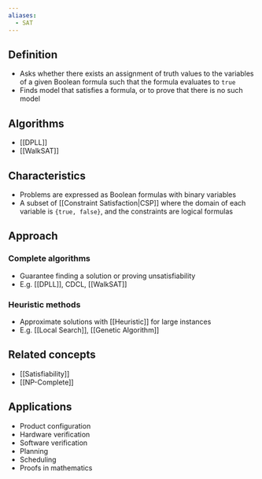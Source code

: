 ```yaml
---
aliases:
  - SAT
---
```


## Definition

- Asks whether there exists an assignment of truth values to the variables of a given Boolean formula such that the formula evaluates to `true`
- Finds model that satisfies a formula, or to prove that there is no such model

## Algorithms

- [[DPLL]]
- [[WalkSAT]]

## Characteristics

- Problems are expressed as Boolean formulas with binary variables
- A subset of [[Constraint Satisfaction|CSP]] where the domain of each variable is `{true, false}`, and the constraints are logical formulas

## Approach

### Complete algorithms

- Guarantee finding a solution or proving unsatisfiability
- E.g. [[DPLL]], CDCL, [[WalkSAT]]

### Heuristic methods

- Approximate solutions with [[Heuristic]] for large instances 
- E.g. [[Local Search]], [[Genetic Algorithm]]

## Related concepts

- [[Satisfiability]]
- [[NP-Complete]]

## Applications

- Product configuration
- Hardware verification
- Software verification
- Planning
- Scheduling
- Proofs in mathematics

